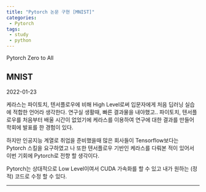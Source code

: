 ```yaml
---
title: "Pytorch 논문 구현 [MNIST]"  
categories:
 - Pytorch
tags:
 - study
 - python
---
```


Pytorch Zero to All

## MNIST

2022-01-23

케라스는 파이토치, 텐서플로우에 비해 High Level로써 입문자에게 처음 딥러닝 실습에 적합한 언어라 생각한다. 연구실 생활때, 빠른 결과물을 내야했고.. 파이토치, 텐서플로우를 처음부터 배울 시간이 없었기에 케라스를 이용하여 연구에 대한 결과를 만들어 학회에 발표를 한 경험이 있다.

하지만 인공지능 계열로 취업을 준비했을때 많은 회사들이 Tensorflow보다는 Pytorch 스킬을 요구하였고 나 또한 텐서플로우 기반인 케라스를 다뤄본 적이 있어서 이번 기회에 Pytorch로 전향 할 생각이다.

Pytorch는  상대적으로 Low Level이여서 CUDA 가속화를 할 수 있고 내가 원하는 (정적) 코드로 수정 할 수 있다.

---



<script src="https://gist.github.com/wjh1065/d9e0539abb3a4138a94f487819e6ba82.js"></script>

<script src="https://gist.github.com/wjh1065/57aee1d72476b6e984033027647a9f19.js"></script>

<script src="https://gist.github.com/wjh1065/c60e567eb0d23ed51fe7483cf8340bee.js"></script>
